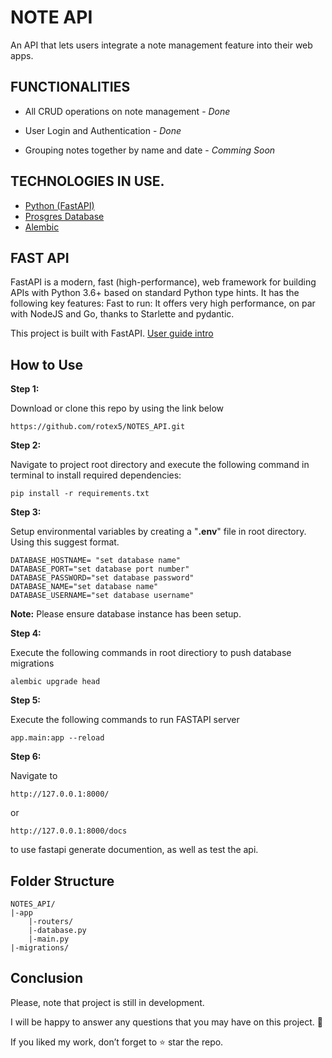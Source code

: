 # NOTE API

An API that lets users integrate a note management feature into their web apps.

## FUNCTIONALITIES

- All CRUD operations on note management - *Done*

- User Login and Authentication - *Done*

- Grouping notes together by name and date - *Comming Soon*

## TECHNOLOGIES IN USE.
- [Python (FastAPI)](https://fastapi.tiangolo.com/)
- [Prosgres Database](https://www.postgresqltutorial.com/)
- [Alembic](https://alembic.sqlalchemy.org/en/latest/)

## FAST API

FastAPI is a modern, fast (high-performance), web framework for building APIs with Python 3.6+ based on standard Python type hints. It has the following key features: Fast to run: It offers very high performance, on par with NodeJS and Go, thanks to Starlette and pydantic.

This project is built with FastAPI. [User guide intro](https://fastapi.tiangolo.com/tutorial/)

## How to Use

**Step 1:**

Download or clone this repo by using the link below

```
https://github.com/rotex5/NOTES_API.git 
```
**Step 2:**

Navigate to project root directory and execute the following command in terminal to install required dependencies:

```
pip install -r requirements.txt
```

**Step 3:**

Setup environmental variables by creating a "**.env**" file in root directory. Using this suggest format.
```
DATABASE_HOSTNAME= "set database name"
DATABASE_PORT="set database port number"
DATABASE_PASSWORD="set database password"
DATABASE_NAME="set database name"
DATABASE_USERNAME="set database username"

```

**Note:** Please ensure database instance has been setup. 

**Step 4:**

Execute the following commands in root directiory to push database migrations

```
alembic upgrade head
```
**Step 5:**

Execute the following commands to run FASTAPI server 

```
app.main:app --reload 
```

**Step 6:**

Navigate to

```
http://127.0.0.1:8000/
```

or

```
http://127.0.0.1:8000/docs
```
to use fastapi generate documention, as well as test the api.


## Folder Structure
```
NOTES_API/
|-app
    |-routers/
    |-database.py
    |-main.py
|-migrations/
```

## Conclusion

Please, note that project is still in development.

I will be happy to answer any questions that you may have on this project. 🙂

If you liked my work, don’t forget to ⭐ star the repo.
